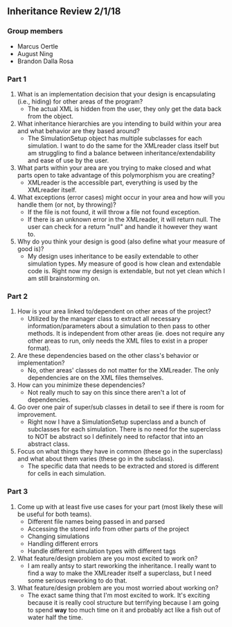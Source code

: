 ## Inheritance Review 2/1/18

### Group members
* Marcus Oertle
* August Ning
* Brandon Dalla Rosa

### Part 1
1. What is an implementation decision that your design is encapsulating (i.e., hiding) for other areas of the program?
	*  The actual XML is hidden from the user, they only get the data back from the object.
2. What inheritance hierarchies are you intending to build within your area and what behavior are they based around?
	* The SimulationSetup object has multiple subclasses for each simulation.  I want to do the same for the XMLreader class itself but am struggling to find a balance between inheritance/extendability and ease of use by the user.
3. What parts within your area are you trying to make closed and what parts open to take advantage of this polymorphism you are creating?
	* XMLreader is the accessible part, everything is used by the XMLreader itself. 
4. What exceptions (error cases) might occur in your area and how will you handle them (or not, by throwing)?
	* If the file is not found, it will throw a file not found exception.
	* If there is an unknown error in the XMLreader, it will return null. The user can check for a return "null" and handle it however they want to.
5. Why do you think your design is good (also define what your measure of good is)?
	* My design uses inheritance to be easily extendable to other simulation types. My measure of good is how clean and extendable code is. Right now my design is extendable, but not yet clean which I am still brainstorming on.

### Part 2
1. How is your area linked to/dependent on other areas of the project?
	* Utilized by the manager class to extract all necessary information/parameters about a simulation to then pass to other methods. It is independent from other areas (ie. does not require any other areas to run, only needs the XML files to exist in a proper format).
2. Are these dependencies based on the other class's behavior or implementation?
	* No, other areas' classes do not matter for the XMLreader. The only dependencies are on the XML files themselves.
3. How can you minimize these dependencies?
	* Not really much to say on this since there aren't a lot of dependencies. 
4. Go over one pair of super/sub classes in detail to see if there is room for improvement. 
	* Right now I have a SimulationSetup superclass and a bunch of subclasses for each simulation. There is no need for the superclass to NOT be abstract so I definitely need to refactor that into an abstract class.
5. Focus on what things they have in common (these go in the superclass) and what about them varies (these go in the subclass).
	* The specific data that needs to be extracted and stored is different for cells in each simulation.

### Part 3
1. Come up with at least five use cases for your part (most likely these will be useful for both teams).
	* Different file names being passed in and parsed
	* Accessing the stored info from other parts of the project
	* Changing simulations
	* Handling different errors
	* Handle different simulation types with different tags
2. What feature/design problem are you most excited to work on?
	* I am really antsy to start reworking the inheritance. I really want to find a way to make the XMLreader itself a superclass, but I need some serious reworking to do that. 
3. What feature/design problem are you most worried about working on?
	* The exact same thing that I'm most excited to work. It's exciting because it is really cool structure but terrifying because I am going to spend **way** too much time on it and probably act like a fish out of water half the time.